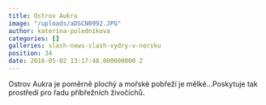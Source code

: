 ```yaml
---
title: Ostrov Aukra
image: "/uploads/aDSCN0992.JPG"
author: katerina-polednikova
categories: []
galleries: slash-news-slash-vydry-v-norsku
position: 34
date: 2016-05-02 13:17:48.000000000 Z
---
```



<div>
<div class="photomargin" markdown="1">
Ostrov Aukra je poměrně plochý a mořské pobřeží je mělké...Poskytuje tak
prostředí pro řadu příbřežních živočichů.

</div>
</div>

  


